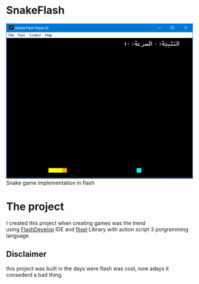# SnakeFlash
![SnakeGame](./Screenshots/SnakeFlash.gif "SnakeGame")<br />
Snake game implementation in flash

# The project
I created this project when creating games was the trend<br />
using [FlashDevelop](https://www.flashdevelop.org/ "FlashDevelop")  IDE and [flixel](http://www.flixel.org/ "flixel") Library with action script 3 porgramming language 


## Disclaimer 
this project was built in the days were flash was cool, now adays it consederd a bad thing.

